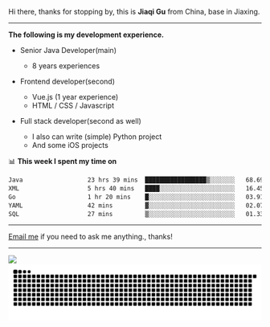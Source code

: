Hi there, thanks for stopping by, this is **Jiaqi Gu** from China, base in Jiaxing.

---

**The following is my development experience.**

- Senior Java Developer(main)
  - 8 years experiences

- Frontend developer(second)
  - Vue.js (1 year experience)
  - HTML / CSS / Javascript
  
- Full stack developer(second as well)
  - I also can write (simple) Python project
  - And some iOS projects

📊 **This week I spent my time on**
<!--START_SECTION:waka-->

```txt
Java                  23 hrs 39 mins  █████████████████▒░░░░░░░   68.69 %
XML                   5 hrs 40 mins   ████░░░░░░░░░░░░░░░░░░░░░   16.45 %
Go                    1 hr 20 mins    █░░░░░░░░░░░░░░░░░░░░░░░░   03.91 %
YAML                  42 mins         ▓░░░░░░░░░░░░░░░░░░░░░░░░   02.07 %
SQL                   27 mins         ▒░░░░░░░░░░░░░░░░░░░░░░░░   01.33 %
```

<!--END_SECTION:waka-->

---

[Email me](mailto:htk2klwgr@mozmail.com?subject=Hiring_from_GitHub) if you need to ask me anything., thanks!

---

![]( https://visitor-badge.glitch.me/badge?page_id=githubgujiaqi)
![]( https://github.com/droid-Q/droid-Q/raw/output/github-contribution-grid-snake.svg#gh-dark-mode-only)

